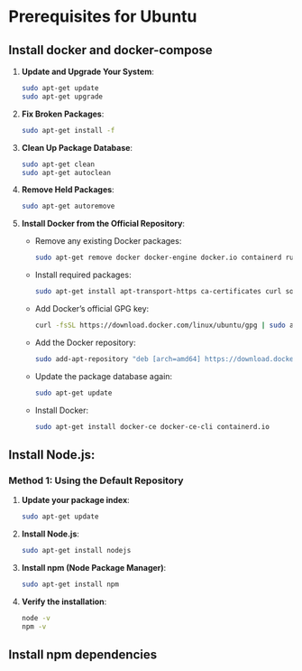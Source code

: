 # Prerequisites for Ubuntu
## Install docker and docker-compose
1. **Update and Upgrade Your System**:
   ```bash
   sudo apt-get update
   sudo apt-get upgrade
   ```

2. **Fix Broken Packages**:
   ```bash
   sudo apt-get install -f
   ```

3. **Clean Up Package Database**:
   ```bash
   sudo apt-get clean
   sudo apt-get autoclean
   ```

4. **Remove Held Packages**:
   ```bash
   sudo apt-get autoremove
   ```

5. **Install Docker from the Official Repository**:
   - Remove any existing Docker packages:
     ```bash
     sudo apt-get remove docker docker-engine docker.io containerd runc
     ```
   - Install required packages:
     ```bash
     sudo apt-get install apt-transport-https ca-certificates curl software-properties-common
     ```
   - Add Docker’s official GPG key:
     ```bash
     curl -fsSL https://download.docker.com/linux/ubuntu/gpg | sudo apt-key add -
     ```
   - Add the Docker repository:
     ```bash
     sudo add-apt-repository "deb [arch=amd64] https://download.docker.com/linux/ubuntu $(lsb_release -cs) stable"
     ```
   - Update the package database again:
     ```bash
     sudo apt-get update
     ```
   - Install Docker:
     ```bash
     sudo apt-get install docker-ce docker-ce-cli containerd.io
     ```

## Install Node.js:

### Method 1: Using the Default Repository

1. **Update your package index**:
   ```bash
   sudo apt-get update
   ```

2. **Install Node.js**:
   ```bash
   sudo apt-get install nodejs
   ```

3. **Install npm (Node Package Manager)**:
   ```bash
   sudo apt-get install npm
   ```

4. **Verify the installation**:
   ```bash
   node -v
   npm -v
   ```
## Install npm dependencies